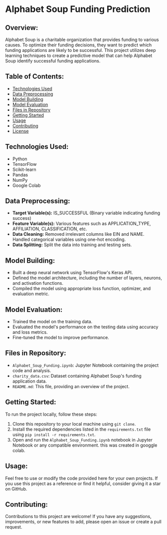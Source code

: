 # Alphabet Soup Funding Prediction

## Overview:
Alphabet Soup is a charitable organization that provides funding to various causes. To optimize their funding decisions, they want to predict which funding applications are likely to be successful. This project utilizes deep learning techniques to create a predictive model that can help Alphabet Soup identify successful funding applications.

## Table of Contents:
- [Technologies Used](#technologies-used)
- [Data Preprocessing](#data-preprocessing)
- [Model Building](#model-building)
- [Model Evaluation](#model-evaluation)
- [Files in Repository](#files-in-repository)
- [Getting Started](#getting-started)
- [Usage](#usage)
- [Contributing](#contributing)
- [License](#license)

## Technologies Used:
- Python
- TensorFlow
- Scikit-learn
- Pandas
- NumPy
- Google Colab

## Data Preprocessing:
- **Target Variable(s):** IS_SUCCESSFUL (Binary variable indicating funding success)
- **Feature Variable(s):** Various features such as APPLICATION_TYPE, AFFILIATION, CLASSIFICATION, etc.
- **Data Cleaning:** Removed irrelevant columns like EIN and NAME. Handled categorical variables using one-hot encoding.
- **Data Splitting:** Split the data into training and testing sets.

## Model Building:
- Built a deep neural network using TensorFlow's Keras API.
- Defined the model architecture, including the number of layers, neurons, and activation functions.
- Compiled the model using appropriate loss function, optimizer, and evaluation metric.

## Model Evaluation:
- Trained the model on the training data.
- Evaluated the model's performance on the testing data using accuracy and loss metrics.
- Fine-tuned the model to improve performance.

## Files in Repository:
- `Alphabet_Soup_Funding.ipynb`: Jupyter Notebook containing the project code and analysis.
- `charity_data.csv`: Dataset containing Alphabet Soup's funding application data.
- `README.md`: This file, providing an overview of the project.

## Getting Started:
To run the project locally, follow these steps:
1. Clone this repository to your local machine using `git clone`.
2. Install the required dependencies listed in the `requirements.txt` file using `pip install -r requirements.txt`.
3. Open and run the `Alphabet_Soup_Funding.ipynb` notebook in Jupyter Notebook or any compatible environment. this was created in googgle colab.

## Usage:
Feel free to use or modify the code provided here for your own projects. If you use this project as a reference or find it helpful, consider giving it a star on GitHub.

## Contributing:
Contributions to this project are welcome! If you have any suggestions, improvements, or new features to add, please open an issue or create a pull request.
